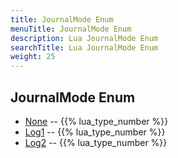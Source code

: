 ```yaml
---
title: JournalMode Enum
menuTitle: JournalMode Enum
description: Lua JournalMode Enum
searchTitle: Lua JournalMode Enum
weight: 25
---
```

## JournalMode Enum
- [None](None) -- {{% lua_type_number %}}
- [Log1](Log1) -- {{% lua_type_number %}}
- [Log2](Log2) -- {{% lua_type_number %}}